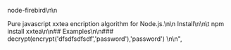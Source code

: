 node-firebird\n\n

Pure javascript xxtea encription algorithm for Node.js.\n\n
 Install\n\n\t
 npm install xxtea\n\n##
  Examples\n\n### 
  decrypt(encrypt('dfsdfsdfsdf','password'),'password') \n\n",

